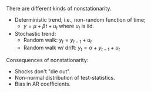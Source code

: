 There are different kinds of nonstationarity.
- Deterministic trend, i.e., non-random function of time;
	- $y=\mu+\beta t+u_{t}$ where $u_{t}$ is iid.
- Stochastic trend:
	- Random walk: $y_{t}=y_{t-1}+u_{t}$
	- Random walk w/ drift: $y_{t}=\alpha+ y_{t-1}+u_{t}$

Consequences of nonstationarity:
- Shocks don't "die out".
- Non-normal distribution of test-statistics.
- Bias in AR coefficients.